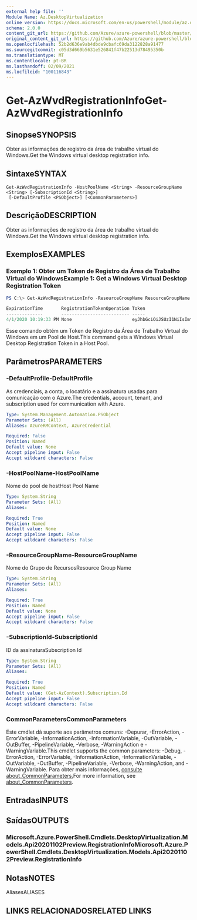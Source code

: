 ```yaml
---
external help file: ''
Module Name: Az.DesktopVirtualization
online version: https://docs.microsoft.com/en-us/powershell/module/az.desktopvirtualization/get-azwvdregistrationinfo
schema: 2.0.0
content_git_url: https://github.com/Azure/azure-powershell/blob/master/src/DesktopVirtualization/help/Get-AzWvdRegistrationInfo.md
original_content_git_url: https://github.com/Azure/azure-powershell/blob/master/src/DesktopVirtualization/help/Get-AzWvdRegistrationInfo.md
ms.openlocfilehash: 52b2d636e9ab4dbde9cbafc69da3122828a91477
ms.sourcegitcommit: c05d3d669b5631e526841f47b22513d78495350b
ms.translationtype: MT
ms.contentlocale: pt-BR
ms.lasthandoff: 02/09/2021
ms.locfileid: "100116843"
---
```

# <span data-ttu-id="41790-101">Get-AzWvdRegistrationInfo</span><span class="sxs-lookup"><span data-stu-id="41790-101">Get-AzWvdRegistrationInfo</span></span>

## <span data-ttu-id="41790-102">Sinopse</span><span class="sxs-lookup"><span data-stu-id="41790-102">SYNOPSIS</span></span>
<span data-ttu-id="41790-103">Obter as informações de registro da área de trabalho virtual do Windows.</span><span class="sxs-lookup"><span data-stu-id="41790-103">Get the Windows virtual desktop registration info.</span></span>

## <span data-ttu-id="41790-104">Sintaxe</span><span class="sxs-lookup"><span data-stu-id="41790-104">SYNTAX</span></span>

```
Get-AzWvdRegistrationInfo -HostPoolName <String> -ResourceGroupName <String> [-SubscriptionId <String>]
 [-DefaultProfile <PSObject>] [<CommonParameters>]
```

## <span data-ttu-id="41790-105">Descrição</span><span class="sxs-lookup"><span data-stu-id="41790-105">DESCRIPTION</span></span>
<span data-ttu-id="41790-106">Obter as informações de registro da área de trabalho virtual do Windows.</span><span class="sxs-lookup"><span data-stu-id="41790-106">Get the Windows virtual desktop registration info.</span></span>

## <span data-ttu-id="41790-107">Exemplos</span><span class="sxs-lookup"><span data-stu-id="41790-107">EXAMPLES</span></span>

### <span data-ttu-id="41790-108">Exemplo 1: Obter um Token de Registro da Área de Trabalho Virtual do Windows</span><span class="sxs-lookup"><span data-stu-id="41790-108">Example 1: Get a Windows Virtual Desktop Registration Token</span></span>
```powershell
PS C:\> Get-AzWvdRegistrationInfo -ResourceGroupName ResourceGroupName -HostPoolName HostPoolName

ExpirationTime       RegistrationTokenOperation Token
--------------       -------------------------- -----
4/1/2020 10:19:33 PM None                       eyJhbGciOiJSUzI1NiIsImtpZCI6IkMyRjU1RUYxNzg0MEFCNzkzMDk2RUYzRjdEMkNBRDk0NThGNDhEOTQiLCJ0eXAiOiJKV1QifQ.eyJSZWdpc3RyYXRpb25JZCI6IjU5NGJjZWUwLTk5MjQtNDg3ZC1iOW...
```

<span data-ttu-id="41790-109">Esse comando obtém um Token de Registro da Área de Trabalho Virtual do Windows em um Pool de Host.</span><span class="sxs-lookup"><span data-stu-id="41790-109">This command gets a Windows Virtual Desktop Registration Token in a Host Pool.</span></span>

## <span data-ttu-id="41790-110">Parâmetros</span><span class="sxs-lookup"><span data-stu-id="41790-110">PARAMETERS</span></span>

### <span data-ttu-id="41790-111">-DefaultProfile</span><span class="sxs-lookup"><span data-stu-id="41790-111">-DefaultProfile</span></span>
<span data-ttu-id="41790-112">As credenciais, a conta, o locatário e a assinatura usadas para comunicação com o Azure.</span><span class="sxs-lookup"><span data-stu-id="41790-112">The credentials, account, tenant, and subscription used for communication with Azure.</span></span>

```yaml
Type: System.Management.Automation.PSObject
Parameter Sets: (All)
Aliases: AzureRMContext, AzureCredential

Required: False
Position: Named
Default value: None
Accept pipeline input: False
Accept wildcard characters: False
```

### <span data-ttu-id="41790-113">-HostPoolName</span><span class="sxs-lookup"><span data-stu-id="41790-113">-HostPoolName</span></span>
<span data-ttu-id="41790-114">Nome do pool de host</span><span class="sxs-lookup"><span data-stu-id="41790-114">Host Pool Name</span></span>

```yaml
Type: System.String
Parameter Sets: (All)
Aliases:

Required: True
Position: Named
Default value: None
Accept pipeline input: False
Accept wildcard characters: False
```

### <span data-ttu-id="41790-115">-ResourceGroupName</span><span class="sxs-lookup"><span data-stu-id="41790-115">-ResourceGroupName</span></span>
<span data-ttu-id="41790-116">Nome do Grupo de Recursos</span><span class="sxs-lookup"><span data-stu-id="41790-116">Resource Group Name</span></span>

```yaml
Type: System.String
Parameter Sets: (All)
Aliases:

Required: True
Position: Named
Default value: None
Accept pipeline input: False
Accept wildcard characters: False
```

### <span data-ttu-id="41790-117">-SubscriptionId</span><span class="sxs-lookup"><span data-stu-id="41790-117">-SubscriptionId</span></span>
<span data-ttu-id="41790-118">ID da assinatura</span><span class="sxs-lookup"><span data-stu-id="41790-118">Subscription Id</span></span>

```yaml
Type: System.String
Parameter Sets: (All)
Aliases:

Required: True
Position: Named
Default value: (Get-AzContext).Subscription.Id
Accept pipeline input: False
Accept wildcard characters: False
```

### <span data-ttu-id="41790-119">CommonParameters</span><span class="sxs-lookup"><span data-stu-id="41790-119">CommonParameters</span></span>
<span data-ttu-id="41790-120">Este cmdlet dá suporte aos parâmetros comuns: -Depurar, -ErrorAction, -ErrorVariable, -InformationAction, -InformationVariable, -OutVariable, -OutBuffer, -PipelineVariable, -Verbose, -WarningAction e -WarningVariable.</span><span class="sxs-lookup"><span data-stu-id="41790-120">This cmdlet supports the common parameters: -Debug, -ErrorAction, -ErrorVariable, -InformationAction, -InformationVariable, -OutVariable, -OutBuffer, -PipelineVariable, -Verbose, -WarningAction, and -WarningVariable.</span></span> <span data-ttu-id="41790-121">Para obter mais informações, [consulte about_CommonParameters.](http://go.microsoft.com/fwlink/?LinkID=113216)</span><span class="sxs-lookup"><span data-stu-id="41790-121">For more information, see [about_CommonParameters](http://go.microsoft.com/fwlink/?LinkID=113216).</span></span>

## <span data-ttu-id="41790-122">Entradas</span><span class="sxs-lookup"><span data-stu-id="41790-122">INPUTS</span></span>

## <span data-ttu-id="41790-123">Saídas</span><span class="sxs-lookup"><span data-stu-id="41790-123">OUTPUTS</span></span>

### <span data-ttu-id="41790-124">Microsoft.Azure.PowerShell.Cmdlets.DesktopVirtualization.Models.Api20201102Preview.RegistrationInfo</span><span class="sxs-lookup"><span data-stu-id="41790-124">Microsoft.Azure.PowerShell.Cmdlets.DesktopVirtualization.Models.Api20201102Preview.RegistrationInfo</span></span>

## <span data-ttu-id="41790-125">Notas</span><span class="sxs-lookup"><span data-stu-id="41790-125">NOTES</span></span>

<span data-ttu-id="41790-126">Aliases</span><span class="sxs-lookup"><span data-stu-id="41790-126">ALIASES</span></span>

## <span data-ttu-id="41790-127">LINKS RELACIONADOS</span><span class="sxs-lookup"><span data-stu-id="41790-127">RELATED LINKS</span></span>

